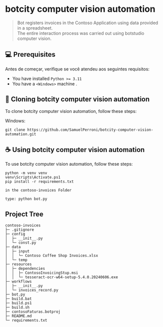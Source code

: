 # botcity computer vision automation
> Bot registers invoices in the Contoso Application using data provided in a spreadsheet. <br>
> The entire interaction process was carried out using botstudio computer vision.


## 💻 Prerequisites

Antes de começar, verifique se você atendeu aos seguintes requisitos:

- You have installed  `Python >= 3.11`
- You have a `<Windows>` machine .

## 🚀 Cloning botcity computer vision automation

To clone botcity computer vision automation, follow these steps:

Windows:

```
git clone https://github.com/SamuelPerroni/botcity-computer-vision-automation.git
```

## ☕ Using botcity computer vision automation

To use botcity computer vision automation, follow these steps:

```
python -m venv venv
venv\Scripts\Activate.ps1
pip install -r requirements.txt

in the contoso-invoices Folder

type: python bot.py

```

## Project Tree
```
contoso-invoices
├─ .gitignore
├─ config
│  ├─ __init__.py
│  └─ const.py
├─ data
│  ├─ input
│  │  └─ Contoso Coffee Shop Invoices.xlsx
│  └─ temp
├─ resources
│  ├─ dependencies
│  │  ├─ ContosoInvoicingStup.msi
│  │  └─ tesseract-ocr-w64-setup-5.4.0.20240606.exe
├─ workflows
│  ├─ __init__.py
│  └─ invoices_record.py
├─ bot.py
├─ build.bat
├─ build.ps1
├─ build.sh
├─ contosoFaturas.botproj
├─ README.md
└─ requirements.txt
```
